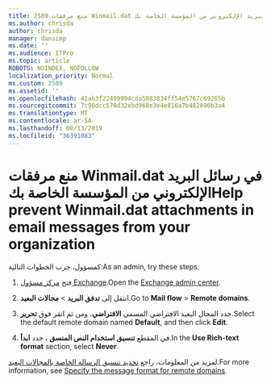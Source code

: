 ```yaml
---
title: 2589 منع مرفقات Winmail.dat في رسائل البريد الإلكتروني من المؤسسة الخاصة بك
ms.author: chrisda
author: chrisda
manager: dansimp
ms.date: ''
ms.audience: ITPro
ms.topic: article
ROBOTS: NOINDEX, NOFOLLOW
localization_priority: Normal
ms.custom: 2589
ms.assetid: ''
ms.openlocfilehash: 41ab3f22499994cda5883834ff54e5767c69265b
ms.sourcegitcommit: 7c90dcc570d32ebd968e3e4e816a7b482890b3a4
ms.translationtype: MT
ms.contentlocale: ar-SA
ms.lasthandoff: 08/13/2019
ms.locfileid: "36391083"
---
```

# <a name="help-prevent-winmaildat-attachments-in-email-messages-from-your-organization"></a><span data-ttu-id="13c49-102">منع مرفقات Winmail.dat في رسائل البريد الإلكتروني من المؤسسة الخاصة بك</span><span class="sxs-lookup"><span data-stu-id="13c49-102">Help prevent Winmail.dat attachments in email messages from your organization</span></span>

<span data-ttu-id="13c49-103">كمسؤول، جرب الخطوات التالية:</span><span class="sxs-lookup"><span data-stu-id="13c49-103">As an admin, try these steps:</span></span>

1. <span data-ttu-id="13c49-104">فتح [مركز مسؤول Exchange](https://outlook.office365.com/ecp/).</span><span class="sxs-lookup"><span data-stu-id="13c49-104">Open the [Exchange admin center](https://outlook.office365.com/ecp/).</span></span>

2. <span data-ttu-id="13c49-105">انتقل إلى **تدفق البريد** > **مجالات البعيد**.</span><span class="sxs-lookup"><span data-stu-id="13c49-105">Go to **Mail flow** > **Remote domains**.</span></span>

3. <span data-ttu-id="13c49-106">حدد المجال البعيد الافتراضي المسمى **الافتراضي**، ومن ثم انقر فوق **تحرير**.</span><span class="sxs-lookup"><span data-stu-id="13c49-106">Select the default remote domain named **Default**, and then click **Edit**.</span></span>

4. <span data-ttu-id="13c49-107">في المقطع **تنسيق استخدام النص المنسق** ، حدد **ابدأ**.</span><span class="sxs-lookup"><span data-stu-id="13c49-107">In the **Use Rich-text format** section, select **Never**.</span></span>

<span data-ttu-id="13c49-108">لمزيد من المعلومات، راجع [تحديد تنسيق الرسالة الخاصة بالمجالات البعيد](https://docs.microsoft.com/Exchange/mail-flow-best-practices/remote-domains/remote-domains#specifying-message-format).</span><span class="sxs-lookup"><span data-stu-id="13c49-108">For more information, see [Specify the message format for remote domains](https://docs.microsoft.com/Exchange/mail-flow-best-practices/remote-domains/remote-domains#specifying-message-format).</span></span>
